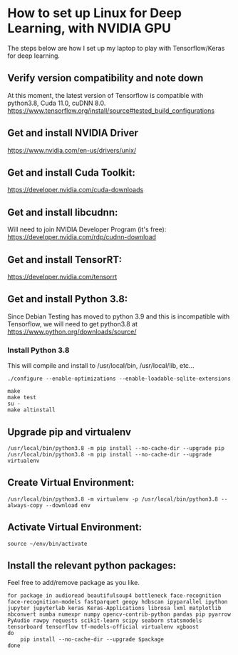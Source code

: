 # How to set up Linux for Deep Learning, with NVIDIA GPU
The steps below are how I set up my laptop to play with Tensorflow/Keras for deep learning.

## Verify version compatibility and note down
At this moment, the latest version of Tensorflow is compatible with python3.8, Cuda 11.0, cuDNN 8.0.
https://www.tensorflow.org/install/source#tested_build_configurations

## Get and install NVIDIA Driver
https://www.nvidia.com/en-us/drivers/unix/

## Get and install Cuda Toolkit:
https://developer.nvidia.com/cuda-downloads

## Get and install libcudnn:
Will need to join NVIDIA Developer Program (it's free): https://developer.nvidia.com/rdp/cudnn-download

## Get and install TensorRT:
https://developer.nvidia.com/tensorrt

## Get and install Python 3.8:
Since Debian Testing has moved to python 3.9 and this is incompatible with Tensorflow, we will need to get python3.8 at https://www.python.org/downloads/source/

### Install Python 3.8
This will compile and install to /usr/local/bin, /usr/local/lib, etc...

```shell
./configure --enable-optimizations --enable-loadable-sqlite-extensions 

make
make test
su -
make altinstall 
```

## Upgrade pip and virtualenv
```shell
/usr/local/bin/python3.8 -m pip install --no-cache-dir --upgrade pip
/usr/local/bin/python3.8 -m pip install --no-cache-dir --upgrade virtualenv
```

## Create Virtual Environment:
```shell
/usr/local/bin/python3.8 -m virtualenv -p /usr/local/bin/python3.8 --always-copy --download env
```

## Activate Virtual Environment:
```shell
source ~/env/bin/activate
```

## Install the relevant python packages:
Feel free to add/remove package as you like.

```shell
for package in audioread beautifulsoup4 bottleneck face-recognition face-recognition-models fastparquet geopy hdbscan ipyparallel ipython jupyter jupyterlab keras Keras-Applications librosa lxml matplotlib nbconvert numba numexpr numpy opencv-contrib-python pandas pip pyarrow PyAudio rawpy requests scikit-learn scipy seaborn statsmodels tensorboard tensorflow tf-models-official virtualenv xgboost
do
    pip install --no-cache-dir --upgrade $package
done
```
